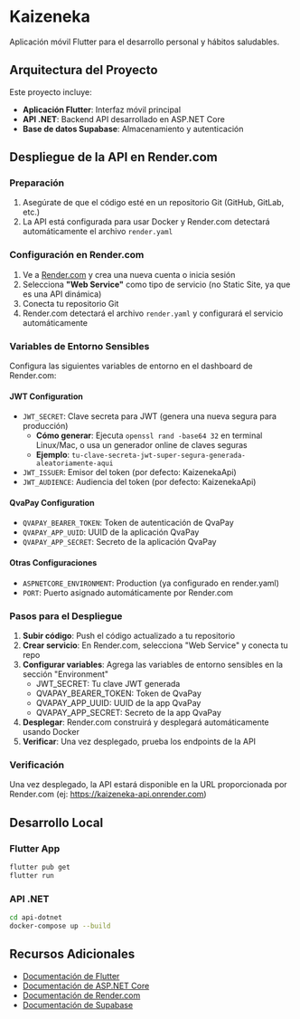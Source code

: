 # Kaizeneka

Aplicación móvil Flutter para el desarrollo personal y hábitos saludables.

## Arquitectura del Proyecto

Este proyecto incluye:
- **Aplicación Flutter**: Interfaz móvil principal
- **API .NET**: Backend API desarrollado en ASP.NET Core
- **Base de datos Supabase**: Almacenamiento y autenticación

## Despliegue de la API en Render.com

### Preparación
1. Asegúrate de que el código esté en un repositorio Git (GitHub, GitLab, etc.)
2. La API está configurada para usar Docker y Render.com detectará automáticamente el archivo `render.yaml`

### Configuración en Render.com
1. Ve a [Render.com](https://render.com) y crea una nueva cuenta o inicia sesión
2. Selecciona **"Web Service"** como tipo de servicio (no Static Site, ya que es una API dinámica)
3. Conecta tu repositorio Git
4. Render.com detectará el archivo `render.yaml` y configurará el servicio automáticamente

### Variables de Entorno Sensibles
Configura las siguientes variables de entorno en el dashboard de Render.com:

#### JWT Configuration
- `JWT_SECRET`: Clave secreta para JWT (genera una nueva segura para producción)
  - **Cómo generar**: Ejecuta `openssl rand -base64 32` en terminal Linux/Mac, o usa un generador online de claves seguras
  - **Ejemplo**: `tu-clave-secreta-jwt-super-segura-generada-aleatoriamente-aqui`
- `JWT_ISSUER`: Emisor del token (por defecto: KaizenekaApi)
- `JWT_AUDIENCE`: Audiencia del token (por defecto: KaizenekaApi)

#### QvaPay Configuration
- `QVAPAY_BEARER_TOKEN`: Token de autenticación de QvaPay
- `QVAPAY_APP_UUID`: UUID de la aplicación QvaPay
- `QVAPAY_APP_SECRET`: Secreto de la aplicación QvaPay

#### Otras Configuraciones
- `ASPNETCORE_ENVIRONMENT`: Production (ya configurado en render.yaml)
- `PORT`: Puerto asignado automáticamente por Render.com

### Pasos para el Despliegue
1. **Subir código**: Push el código actualizado a tu repositorio
2. **Crear servicio**: En Render.com, selecciona "Web Service" y conecta tu repo
3. **Configurar variables**: Agrega las variables de entorno sensibles en la sección "Environment"
   - JWT_SECRET: Tu clave JWT generada
   - QVAPAY_BEARER_TOKEN: Token de QvaPay
   - QVAPAY_APP_UUID: UUID de la app QvaPay
   - QVAPAY_APP_SECRET: Secreto de la app QvaPay
4. **Desplegar**: Render.com construirá y desplegará automáticamente usando Docker
5. **Verificar**: Una vez desplegado, prueba los endpoints de la API

### Verificación
Una vez desplegado, la API estará disponible en la URL proporcionada por Render.com (ej: https://kaizeneka-api.onrender.com)

## Desarrollo Local

### Flutter App
```bash
flutter pub get
flutter run
```

### API .NET
```bash
cd api-dotnet
docker-compose up --build
```

## Recursos Adicionales

- [Documentación de Flutter](https://docs.flutter.dev/)
- [Documentación de ASP.NET Core](https://docs.microsoft.com/en-us/aspnet/core/)
- [Documentación de Render.com](https://docs.render.com/)
- [Documentación de Supabase](https://supabase.com/docs)
